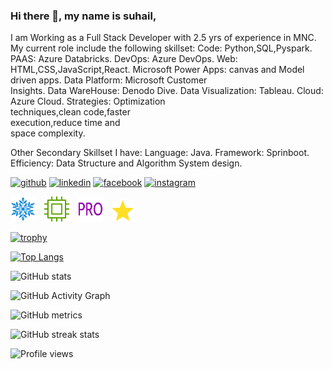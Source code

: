 ### Hi there 👋, my name is suhail,
I am Working as a Full Stack Developer with 2.5 yrs of experience in MNC.
My current role include the following skillset:
 Code: Python,SQL,Pyspark.
 PAAS: Azure Databricks.
 DevOps: Azure DevOps.
 Web: HTML,CSS,JavaScript,React.
 Microsoft Power Apps: canvas and Model    
                       driven apps.
 Data Platform: Microsoft Customer      
                Insights.
 Data WareHouse: Denodo Dive.
 Data Visualization: Tableau.
 Cloud: Azure Cloud.
 Strategies: Optimization   
             techniques,clean code,faster    
             execution,reduce time and   
             space complexity.
 
Other Secondary Skillset I have:
Language: Java.
Framework: Sprinboot.
Efficiency: Data Structure and Algorithm
            System design.



[<img src='https://cdn.jsdelivr.net/npm/simple-icons@3.0.1/icons/github.svg' alt='github' height='40'>](https://github.com/suhailparray98)  [<img src='https://cdn.jsdelivr.net/npm/simple-icons@3.0.1/icons/linkedin.svg' alt='linkedin' height='40'>](https://www.linkedin.com/in/suhailap/)  [<img src='https://cdn.jsdelivr.net/npm/simple-icons@3.0.1/icons/facebook.svg' alt='facebook' height='40'>](https://www.facebook.com/https://www.facebook.com/suhail.parray.39)  [<img src='https://cdn.jsdelivr.net/npm/simple-icons@3.0.1/icons/instagram.svg' alt='instagram' height='40'>](https://www.instagram.com/https://www.instagram.com/soub_in_tech/)  

<a href='https://archiveprogram.github.com/'><img src='https://raw.githubusercontent.com/acervenky/animated-github-badges/master/assets/acbadge.gif' width='40' height='40'></a> <a href='https://docs.github.com/en/developers'><img src='https://raw.githubusercontent.com/acervenky/animated-github-badges/master/assets/devbadge.gif' width='40' height='40'></a> <a href='https://github.com/pricing'><img src='https://raw.githubusercontent.com/acervenky/animated-github-badges/master/assets/pro.gif' width='40' height='40'></a> <a href='https://stars.github.com/'><img src='https://raw.githubusercontent.com/acervenky/animated-github-badges/master/assets/starbadge.gif' width='35' height='35'></a> 

[![trophy](https://github-profile-trophy.vercel.app/?username=suhailparray98)](https://github.com/ryo-ma/github-profile-trophy)

[![Top Langs](https://github-readme-stats.vercel.app/api/top-langs/?username=suhailparray98)](https://github.com/anuraghazra/github-readme-stats)

![GitHub stats](https://github-readme-stats.vercel.app/api?username=suhailparray98&show_icons=true&count_private=true)  

![GitHub Activity Graph](https://activity-graph.herokuapp.com/graph?username=suhailparray98)  

![GitHub metrics](https://metrics.lecoq.io/suhailparray98)  

![GitHub streak stats](https://github-readme-streak-stats.herokuapp.com/?user=suhailparray98)  

![Profile views](https://gpvc.arturio.dev/suhailparray98)  
